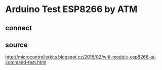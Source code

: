 # Arduino Test ESP8266 by ATM

## connect

## source

http://microcontrollerkits.blogspot.cz/2015/02/wifi-module-esp8266-at-command-test.html
